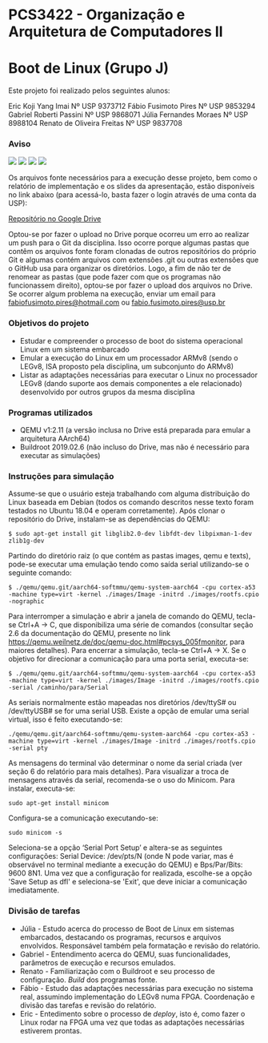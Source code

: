 # PCS3422 - Organização e Arquitetura de Computadores II

# Boot de Linux (Grupo J)
Este projeto foi realizado pelos seguintes alunos:

Eric Koji Yang Imai Nº USP 9373712
Fábio Fusimoto Pires Nº USP 9853294
Gabriel Roberti Passini Nº USP 9868071
Júlia Fernandes Moraes Nº USP 8988104
Renato de Oliveira Freitas Nº USP 9837708

### Aviso
![](https://findicons.com/files/icons/1676/primo/128/warning_black.png) ![](https://findicons.com/files/icons/1676/primo/128/warning_black.png)  ![](https://findicons.com/files/icons/1676/primo/128/warning_black.png) ![](https://findicons.com/files/icons/1676/primo/128/warning_black.png) 

Os arquivos fonte necessários para a execução desse projeto, bem como o relatório de implementação e os slides da apresentação, estão disponíveis no link abaixo (para acessá-lo, basta fazer o login através de uma conta da USP):

[Repositório no Google Drive](https://drive.google.com/open?id=1KwIvPNgA8LusirV3Iff0n3AIyTtPReAB)

Optou-se por fazer o upload no Drive porque ocorreu um erro ao realizar um push para o Git da disciplina. Isso ocorre porque algumas pastas que contêm os arquivos fonte foram clonadas de outros repositórios do próprio Git e algumas contém arquivos com extensões .git ou outras extensões que o GitHub usa para organizar os diretórios. Logo, a fim de não ter de renomear as pastas (que pode fazer com que os programas não funcionassem direito), optou-se por fazer o upload dos arquivos no Drive.
Se ocorrer algum problema na execução, enviar um email para fabiofusimoto.pires@hotmail.com ou fabio.fusimoto.pires@usp.br

### Objetivos do projeto
- Estudar e compreender o processo de boot do sistema operacional Linux em um sistema embarcado
- Emular a execução do Linux em um processador ARMv8 (sendo o LEGv8, ISA proposto pela disciplina, um subconjunto do ARMv8)
- Listar as adaptações necessárias para executar o Linux no processador LEGv8 (dando suporte aos demais componentes a ele relacionado) desenvolvido por outros grupos da mesma disciplina

### Programas utilizados
- QEMU v1:2.11 (a versão inclusa no Drive está preparada para emular a arquitetura AArch64)
- Buildroot 2019.02.6 (não incluso do Drive, mas não é necessário para executar as simulações)

### Instruções para simulação
Assume-se que o usuário esteja trabalhando com alguma distribuição do Linux baseada em Debian (todos os comando descritos nesse texto foram testados no Ubuntu 18.04 e operam corretamente). Após clonar o repositório do Drive, instalam-se as dependências do QEMU:

`$ sudo apt-get install git libglib2.0-dev libfdt-dev libpixman-1-dev zlib1g-dev`

Partindo do diretório raiz (o que contém as pastas images, qemu e texts), pode-se executar uma emulação tendo como saída serial utilizando-se o seguinte comando:

`$ ./qemu/qemu.git/aarch64-softmmu/qemu-system-aarch64 -cpu cortex-a53 -machine type=virt -kernel ./images/Image -initrd ./images/rootfs.cpio -nographic`

Para interromper a simulação e abrir a janela de comando do QEMU, tecla-se Ctrl+A → C, que disponibiliza uma série de comandos (consultar seção 2.6 da documentação do QEMU, presente no link https://qemu.weilnetz.de/doc/qemu-doc.html#pcsys_005fmonitor, para maiores detalhes). Para encerrar a simulação,  tecla-se Ctrl+A → X.
Se o objetivo for direcionar a comunicação para uma porta serial, executa-se:

`$ ./qemu/qemu.git/aarch64-softmmu/qemu-system-aarch64 -cpu cortex-a53 -machine type=virt -kernel ./images/Image -initrd ./images/rootfs.cpio -serial /caminho/para/Serial`

As seriais normalmente estão mapeadas nos diretórios /dev/ttyS# ou /dev/ttyUSB# se for uma serial USB. Existe a opção de emular uma serial virtual, isso é feito executando-se:

`./qemu/qemu.git/aarch64-softmmu/qemu-system-aarch64 -cpu cortex-a53 -machine type=virt -kernel ./images/Image -initrd ./images/rootfs.cpio -serial pty`

As mensagens do terminal vão determinar o nome da serial criada (ver seção 6 do relatório para mais detalhes). Para visualizar a troca de mensagens através da serial, recomenda-se o uso do Minicom. Para instalar, executa-se:

`sudo apt-get install minicom`

Configura-se a comunicação executando-se: 

`sudo minicom -s`

Seleciona-se a opção ‘Serial Port Setup’ e altera-se as seguintes configurações: Serial Device: /dev/pts/N (onde N pode variar, mas é observável no terminal mediante a execução do QEMU) e Bps/Par/Bits: 9600 8N1. Uma vez que a configuração for realizada, escolhe-se a opção 'Save Setup as dfl' e seleciona-se 'Exit', que deve iniciar a comunicação imediatamente.

### Divisão de tarefas
- Júlia - Estudo acerca do processo de Boot de Linux em sistemas embarcados, destacando os programas, recursos e arquivos envolvidos. Responsável também pela formatação e revisão do relatório.
- Gabriel - Entendimento acerca do QEMU, suas funcionalidades, parâmetros de execução e recursos emulados.
- Renato - Familiarização com o Buildroot e seu processo de configuração. *Build* dos programas fonte.
- Fábio - Estudo das adaptações necessárias para execução no sistema real, assumindo implementação do LEGv8 numa FPGA. Coordenação e divisão das tarefas e revisão do relatório.
- Eric - Entedimento sobre o processo de *deploy*, isto é, como fazer o Linux rodar na FPGA uma vez que todas as adaptações necessárias estiverem prontas.